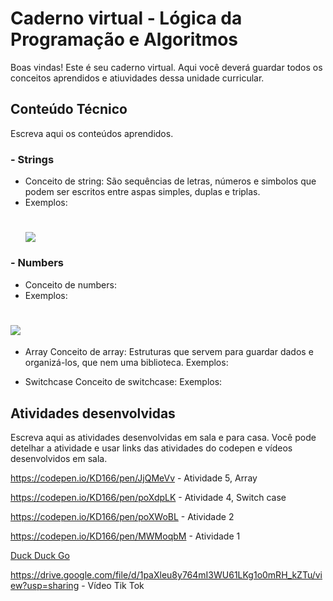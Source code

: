 # Caderno virtual - Lógica da Programação e Algoritmos
Boas vindas! Este é seu caderno virtual. Aqui você deverá guardar todos os conceitos aprendidos e atiuvidades dessa unidade curricular. 


## Conteúdo Técnico
Escreva aqui os conteúdos aprendidos.

### - Strings
- Conceito de string: São sequências de letras, números e simbolos que podem ser escritos entre aspas simples, duplas e triplas.
- Exemplos:
  # ![](https://github-production-user-asset-6210df.s3.amazonaws.com/164562736/361957593-706cb469-77f6-4080-98e6-5b532b295942.jpg?X-Amz-Algorithm=AWS4-HMAC-SHA256&X-Amz-Credential=AKIAVCODYLSA53PQK4ZA%2F20240827%2Fus-east-1%2Fs3%2Faws4_request&X-Amz-Date=20240827T201751Z&X-Amz-Expires=300&X-Amz-Signature=7ca27a7a33b6bd5c38c073812429e44ec346f5d0b0329a03783218a16f141af4&X-Amz-SignedHeaders=host&actor_id=164940509&key_id=0&repo_id=847937638)	

### - Numbers
 - Conceito de numbers:
 - Exemplos:
# ![](https://github-production-user-asset-6210df.s3.amazonaws.com/164562736/361956561-8d2c9fdb-8545-43f7-ab44-3609c468c218.png?X-Amz-Algorithm=AWS4-HMAC-SHA256&X-Amz-Credential=AKIAVCODYLSA53PQK4ZA%2F20240827%2Fus-east-1%2Fs3%2Faws4_request&X-Amz-Date=20240827T201755Z&X-Amz-Expires=300&X-Amz-Signature=233657cbee9ce7731fd9b152c3fd1a59770bf4558679e7595ced47abbd0586ef&X-Amz-SignedHeaders=host&actor_id=164940509&key_id=0&repo_id=847937638)	


- Array
  Conceito de array: Estruturas que servem para guardar dados e organizá-los, que nem uma biblioteca. 
  Exemplos: 
  

- Switchcase
  Conceito de switchcase:
  Exemplos:


## Atividades desenvolvidas
Escreva aqui as atividades desenvolvidas em sala e para casa. Você pode detelhar a atividade e usar links das atividades do codepen e vídeos desenvolvidos em sala. 

https://codepen.io/KD166/pen/JjQMeVv - Atividade 5, Array

https://codepen.io/KD166/pen/poXdpLK - Atividade 4, Switch case

https://codepen.io/KD166/pen/poXWoBL - Atividade 2

https://codepen.io/KD166/pen/MWMoqbM - Atividade 1 

[Duck Duck Go](https://duckduckgo.com)

https://drive.google.com/file/d/1paXleu8y764mI3WU61LKg1o0mRH_kZTu/view?usp=sharing - Vídeo Tik Tok
